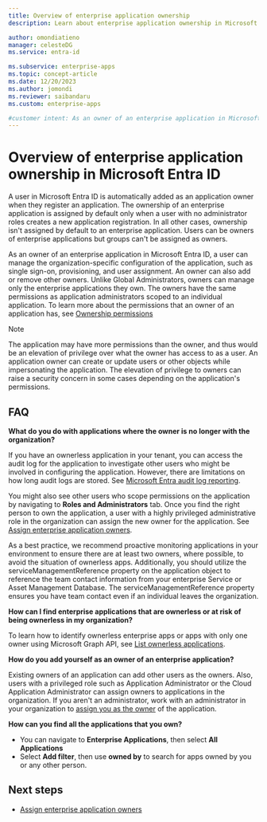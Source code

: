 ```yaml
---
title: Overview of enterprise application ownership
description: Learn about enterprise application ownership in Microsoft Entra ID

author: omondiatieno
manager: celesteDG
ms.service: entra-id

ms.subservice: enterprise-apps
ms.topic: concept-article
ms.date: 12/20/2023
ms.author: jomondi
ms.reviewer: saibandaru
ms.custom: enterprise-apps

#customer intent: As an owner of an enterprise application in Microsoft Entra ID, I want to be able to manage the organization-specific configuration of the application, add or remove other owners, and have the same permissions as application administrators, so that I can effectively manage and secure the application within my organization.
---
```


# Overview of enterprise application ownership in Microsoft Entra ID

A user in Microsoft Entra ID is automatically added as an application owner when they register an application. The ownership of an enterprise application is assigned by default only when a user with no administrator roles creates a new application registration. In all other cases, ownership isn't assigned by default to an enterprise application. Users can be owners of enterprise applications but groups can't be assigned as owners.

As an owner of an enterprise application in Microsoft Entra ID, a user can manage the organization-specific configuration of the application, such as single sign-on, provisioning, and user assignment. An owner can also add or remove other owners. Unlike Global Administrators, owners can manage only the enterprise applications they own. The owners have the same permissions as application administrators scoped to an individual application. To learn more about the permissions that an owner of an application has, see [Ownership permissions](~/fundamentals/users-default-permissions.md#owned-enterprise-applications)

> [!NOTE]
> The application may have more permissions than the owner, and thus would be an elevation of privilege over what the owner has access to as a user. An application owner can create or update users or other objects while impersonating the application. The elevation of privilege to owners can raise a security concern in some cases depending on the application's permissions.

## FAQ

**What do you do with applications where the owner is no longer with the organization?**

If you have an ownerless application in your tenant, you can access the audit log for the application to investigate other users who might be involved in configuring the application. However, there are limitations on how long audit logs are stored. See [Microsoft Entra audit log reporting](~/identity/monitoring-health/reference-reports-data-retention.md).

You might also see other users who scope permissions on the application by navigating to **Roles and Administrators** tab. Once you find the right person to own the application, a user with a highly privileged administrative role in the organization can assign the new owner for the application. See [Assign enterprise application owners](assign-app-owners.md).

As a best practice, we recommend proactive monitoring applications in your environment to ensure there are at least two owners, where possible, to avoid the situation of ownerless apps. Additionally, you should utilize the serviceManagementReference property on the application object to reference the team contact information from your enterprise Service or Asset Management Database. The serviceManagementReference property ensures you have team contact even if an individual leaves the organization.

**How can I find enterprise applications that are ownerless or at risk of being ownerless in my organization?**

To learn how to identify ownerless enterprise apps or apps with only one owner using Microsoft Graph API, see [List ownerless applications](/graph/tutorial-applications-basics#manage-application-ownership).

**How do you add yourself as an owner of an enterprise application?**

Existing owners of an application can add other users as the owners. Also, users with a privileged role such as Application Administrator or the Cloud Application Administrator can assign owners to applications in the organization. If you aren't an administrator, work with an administrator in your organization to [assign you as the owner](assign-app-owners.md) of the application.

**How can you find all the applications that you own?**

- You can navigate to **Enterprise Applications**, then select **All Applications**
- Select **Add filter**, then use **owned by** to search for apps owned by you or any other person.

## Next steps

- [Assign enterprise application owners](assign-app-owners.md)
